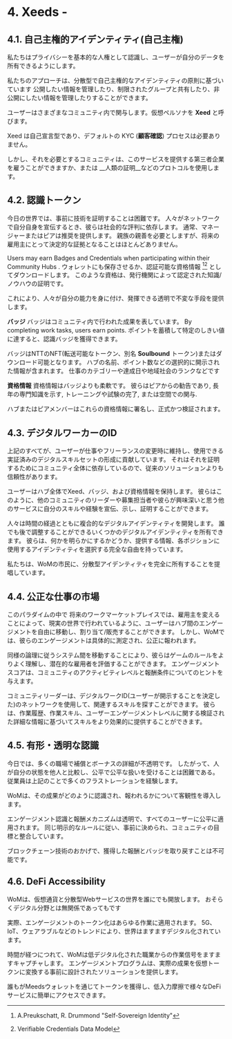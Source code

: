 # 4. Xeeds - <unk>

## 4.1. 自己主権的アイデンティティ(自己主権)

私たちはプライバシーを基本的な人権として認識し、ユーザーが自分のデータを所有できるようにします。

私たちのアプローチは、分散型で自己主権的なアイデンティティの原則に基づいています 公開したい情報を管理したり、制限されたグループと共有したり、非公開にしたい情報を管理したりすることができます。

ユーザーはさまざまなコミュニティ内で関与します。仮想ペルソナを **__Xeed__** と呼びます。

Xeed は自己宣言型であり、デフォルトの KYC (__顧客確認__) プロセスは必要ありません。

しかし、それを必要とするコミュニティは、このサービスを提供する第三者企業を雇うことができますか、または __人類の証明__などのプロトコルを使用します。

## 4.2. 認識トークン

今日の世界では、事前に技術を証明することは困難です。 人々がネットワークで自分自身を宣伝するとき、彼らは社会的な評判に依存します。 通常、マネージャーまたはピアは推奨を提供します。 親族の親善を必要としますが、将来の雇用主にとって決定的な証拠となることはほとんどありません。

Users may earn Badges and Credentials when participating within their Community Hubs . ウォレットにも保存させるか、認証可能な資格情報 [^7][^8] としてダウンロードします。 このような資格は、発行機関によって認定された知識/ノウハウの証明です。

これにより、人々が自分の能力を身に付け、発揮できる透明で不変な手段を提供します。

**バッジ** バッジはコミュニティ内で行われた成果を表しています。 By completing work tasks, users earn points. ポイントを蓄積して特定のしきい値に達すると、認識バッジを獲得できます。

バッジはNTTのNFT(転送可能なトークン、別名 __Soulbound__ トークン)またはダウンロード可能となります。 ハブの名前、ポイント数などの選択的に開示された情報が含まれます。 仕事のカテゴリーや達成日や地域社会のランクなどです

**資格情報** 資格情報はバッジよりも柔軟です。 彼らはピアからの勧告であり, 長年の専門知識を示す, トレーニングや試験の完了, または空間での関与.

ハブまたはピアメンバーはこれらの資格情報に署名し、正式かつ検証されます。

## 4.3. デジタルワーカーのID

上記のすべてが、ユーザーが仕事やフリーランスの変更時に維持し、使用できる実証済みのデジタルスキルセットの形成に貢献しています。 それはそれを証明するためにコミュニティ全体に依存しているので、従来のソリューションよりも信頼性があります。

ユーザーはハブ全体でXeed、バッジ、および資格情報を保持します。 彼らはこのように、他のコミュニティのリーダーや募集担当者や彼らが興味深いと思う他のサービスに自分のスキルや経験を宣伝、示し、証明することができます。

人々は時間の経過とともに複合的なデジタルアイデンティティを開発します。 誰でも後で調整することができるいくつかのデジタルアイデンティティを所有できます。 彼らは、何かを明らかにするかどうか、提供する情報、各ポジションに使用するアイデンティティを選択する完全な自由を持っています。

私たちは、WoMの市民に、分散型アイデンティティを完全に所有することを提唱しています。

## 4.4. 公正な仕事の市場

このパラダイムの中で 将来のワークマーケットプレイスでは、雇用主を変えることによって、現実の世界で行われているように、ユーザーはハブ間のエンゲージメントを自由に移動し、割り当て/販売することができます。 しかし、WoMでは、彼らのエンゲージメントは具体的に測定され、公正に報われます。

同様の論理に従うシステム間を移動することにより、彼らはゲームのルールをよりよく理解し、潜在的な雇用者を評価することができます。 エンゲージメントスコアは、コミュニティのアクティビティレベルと報酬条件についてのヒントを与えます。

コミュニティリーダーは、デジタルワークID(ユーザーが開示することを決定した)のネットワークを使用して、関連するスキルを探すことができます。 彼らは、作業履歴、作業スキル、ユーザーエンゲージメントレベルに関する検証された詳細な情報に基づいてスキルをより効果的に提供することができます。

## 4.5. 有形・透明な認識

今日では、多くの職場で補償とボーナスの詳細が不透明です。 したがって、人が自分の状態を他人と比較し、公平で公平な扱いを受けることは困難である。 従業員は上記のことで多くのフラストレーションを経験します。

WoMは、その成果がどのように認識され、報われるかについて客観性を導入します。

エンゲージメント認識と報酬メカニズムは透明で、すべてのユーザーに公平に適用されます。 同じ明示的なルールに従い、事前に決められ、コミュニティの目標と整合しています。

ブロックチェーン技術のおかげで、獲得した報酬とバッジを取り戻すことは不可能です。

## 4.6. DeFi Accessibility

WoMは、仮想通貨と分散型Webサービスの世界を誰にでも開放します。 おそらくデジタル分野とは無関係であってもです

実際、エンゲージメントのトークン化はあらゆる作業に適用されます。 5G、IoT、ウェアラブルなどのトレンドにより、世界はますますデジタル化されています。

時間が経つにつれて、WoMは低デジタル化された職業からの作業信号をますますキャプチャします。 エンゲージメントプログラムは、実際の成果を仮想トークンに変換する事前に設計されたソリューションを提供します。

誰もがMeedsウォレットを通じてトークンを獲得し、低入力摩擦で様々なDeFiサービスに簡単にアクセスできます。

[^7]: A.Preukschatt, R. Drummond "Self-Sovereign Identity"
[^8]: Verifiable Credentials Data Model
